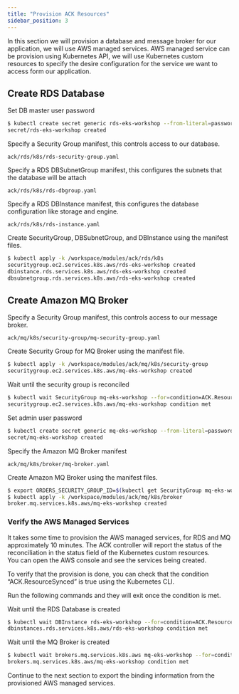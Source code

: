 ```yaml
---
title: "Provision ACK Resources"
sidebar_position: 3
---
```


In this section we will provision a database and message broker for our application, we will use AWS managed services.
AWS managed service can be provision using Kubernetes API, we will use Kubernetes custom resources to specify the desire
configuration for the service we want to access form our application.

## Create RDS Database

Set DB master user password
```bash
$ kubectl create secret generic rds-eks-workshop --from-literal=password="$(date +%s | sha256sum | base64 | head -c 32)" --namespace default
secret/rds-eks-workshop created
```

Specify a Security Group manifest, this controls access to our database.
```file
ack/rds/k8s/rds-security-group.yaml
```
Specify a RDS DBSubnetGroup manifest, this configures the subnets that the database will be attach
```file
ack/rds/k8s/rds-dbgroup.yaml
```
Specify a RDS DBInstance manifest, this configures the database configuration like storage and engine.
```file
ack/rds/k8s/rds-instance.yaml
```

Create SecurityGroup, DBSubnetGroup, and DBInstance using the manifest files.
```bash
$ kubectl apply -k /workspace/modules/ack/rds/k8s
securitygroup.ec2.services.k8s.aws/rds-eks-workshop created
dbinstance.rds.services.k8s.aws/rds-eks-workshop created
dbsubnetgroup.rds.services.k8s.aws/rds-eks-workshop created
```
## Create Amazon MQ Broker 


Specify a Security Group manifest, this controls access to our message broker.
```file
ack/mq/k8s/security-group/mq-security-group.yaml
```

Create Security Group for MQ Broker using the manifest file.
```bash
$ kubectl apply -k /workspace/modules/ack/mq/k8s/security-group
securitygroup.ec2.services.k8s.aws/mq-eks-workshop created
```
Wait until the security group is reconciled
```bash
$ kubectl wait SecurityGroup mq-eks-workshop --for=condition=ACK.ResourceSynced --timeout=1m
securitygroup.ec2.services.k8s.aws/mq-eks-workshop condition met
```


Set admin user password
```bash
$ kubectl create secret generic mq-eks-workshop --from-literal=password="$(date +%s | sha256sum | base64 | head -c 32)" --namespace default
secret/mq-eks-workshop created
```

Specify the Amazon MQ Broker manifest
```file
ack/mq/k8s/broker/mq-broker.yaml
```

Create Amazon MQ Broker using the manifest files.
```bash
$ export ORDERS_SECURITY_GROUP_ID=$(kubectl get SecurityGroup mq-eks-workshop -o go-template='{{.status.id}}')
$ kubectl apply -k /workspace/modules/ack/mq/k8s/broker
broker.mq.services.k8s.aws/mq-eks-workshop created
```

### Verify the AWS Managed Services

It takes some time to provision the AWS managed services, for RDS and MQ approximately 10 minutes. The ACK controller will report the status of the reconciliation in the status field of the Kubernetes custom resources.  
You can open the AWS console and see the services being created.

To verify that the provision is done, you can check that the condition “ACK.ResourceSynced” is true using the Kubernetes CLI.

Run the following commands and they will exit once the condition is met.

Wait until the RDS Database is created
```bash timeout=1080
$ kubectl wait DBInstance rds-eks-workshop --for=condition=ACK.ResourceSynced --timeout=15m
dbinstances.rds.services.k8s.aws/rds-eks-workshop condition met
```

Wait until the MQ Broker is created
```bash timeout=1080
$ kubectl wait brokers.mq.services.k8s.aws mq-eks-workshop --for=condition=ACK.ResourceSynced --timeout=18m
brokers.mq.services.k8s.aws/mq-eks-workshop condition met
```

Continue to the next section to export the binding information from the provisioned AWS managed services.

